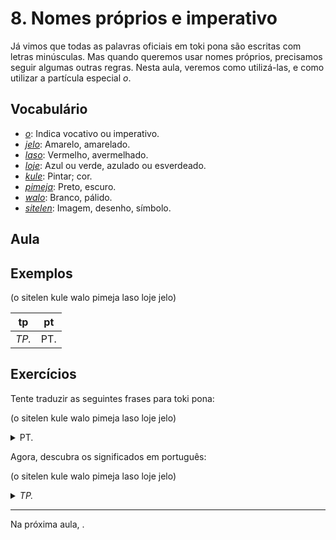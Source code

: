 # 8. Nomes próprios e imperativo

Já vimos que todas as palavras oficiais em toki pona são escritas com letras minúsculas. Mas quando queremos usar nomes próprios, precisamos seguir algumas outras regras. Nesta aula, veremos como utilizá-las, e como utilizar a partícula especial _o_.

## Vocabulário

- [_o_](../recursos/dicionario.md#o): Indica vocativo ou imperativo.
- [_jelo_](../recursos/dicionario.md#jelo): Amarelo, amarelado.
- [_laso_](../recursos/dicionario.md#laso): Vermelho, avermelhado.
- [_loje_](../recursos/dicionario.md#loje): Azul ou verde, azulado ou esverdeado.
- [_kule_](../recursos/dicionario.md#kule): Pintar; cor.
- [_pimeja_](../recursos/dicionario.md#pimeja): Preto, escuro.
- [_walo_](../recursos/dicionario.md#walo): Branco, pálido.
- [_sitelen_](../recursos/dicionario.md#sitelen): Imagem, desenho, símbolo.

## Aula

## Exemplos

(o sitelen kule walo pimeja laso loje jelo)

tp | pt
-|-
_TP._ | PT.

## Exercícios

Tente traduzir as seguintes frases para toki pona:

(o sitelen kule walo pimeja laso loje jelo)

<p>
<details><summary>PT.</summary><p><em>TP.</em></p></details>
</p>

Agora, descubra os significados em português:

(o sitelen kule walo pimeja laso loje jelo)

<p>
<details><summary><em>TP.</em></summary><p>PT.</p></details>
</p>

---

Na próxima aula, .

